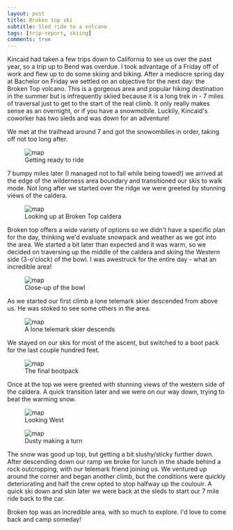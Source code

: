 ```yaml
---
layout: post
title: Broken top ski
subtitle: Sled ride to a volcano
tags: [trip-report, skiing]
comments: true
---
```


Kincaid had taken a few trips down to California to see us over the past year, so a trip up to Bend was overdue. I took advantage of a Friday off of work and flew up to do some skiing and biking. After a mediocre spring day at Bachelor on Friday we settled on an objective for the next day: the Broken Top volcano. This is a gorgeous area and popular hiking destination in the summer but is infrequently skiied because it is a long trek in - 7 miles of traversal just to get to the start of the real climb. It only really makes sense as an overnight, or if you have a snowmobile. Luckily, Kincaid's coworker has two sleds and was down for an adventure!

We met at the trailhead around 7 and got the snowombiles in order, taking off not too long after.

<figure>
  <img src="{{site.url}}/assets/img/2023-04-22-broken-top/sled-prep.jpg" alt="map"/>
  <figcaption>Getting ready to ride</figcaption>
</figure>

7 bumpy miles later (I managed not to fall while being towed!) we arrived at the edge of the wilderness area boundary and transitioned our skis to walk mode. Not long after we started over the ridge we were greeted by stunning views of the caldera.

<figure>
  <img src="{{site.url}}/assets/img/2023-04-22-broken-top/caldera.jpg" alt="map"/>
  <figcaption>Looking up at Broken Top caldera</figcaption>
</figure>

Broken top offers a wide variety of options so we didn't have a specific plan for the day, thinking we'd evaluate snowpack and weather as we got into the area. We started a bit later than expected and it was warm, so we decided on traversing up the middle of the caldera and skiing the Western side (3-o'clock) of the bowl. I was awestruck for the entire day - what an incredible area!

<figure>
  <img src="{{site.url}}/assets/img/2023-04-22-broken-top/caldera-close.jpg" alt="map"/>
  <figcaption>Close-up of the bowl</figcaption>
</figure>

As we started our first climb a lone telemark skier descended from above us. He was stoked to see some others in the area.

<figure>
  <img src="{{site.url}}/assets/img/2023-04-22-broken-top/telemark.jpg" alt="map"/>
  <figcaption>A lone telemark skier descends</figcaption>
</figure>

We stayed on our skis for most of the ascent, but switched to a boot pack for the last couple hundred feet.

<figure>
  <img src="{{site.url}}/assets/img/2023-04-22-broken-top/bootpack.jpg" alt="map"/>
  <figcaption>The final bootpack</figcaption>
</figure>

Once at the top we were greeted with stunning views of the western side of the caldera. A quick transition later and we were on our way down, trying to beat the warming snow.

<figure>
  <img src="{{site.url}}/assets/img/2023-04-22-broken-top/caldera-west.jpg" alt="map"/>
  <figcaption>Looking West</figcaption>
</figure>

<figure>
  <img src="{{site.url}}/assets/img/2023-04-22-broken-top/dusty-ski.jpg" alt="map"/>
  <figcaption>Dusty making a turn</figcaption>
</figure>

The snow was good up top, but getting a bit slushy/sticky further down. After descending down our ramp we broke for lunch in the shade behind a rock outcropping, with our telemark friend joining us. We ventured up around the corner and began another climb, but the conditions were quickly deteriorating and half the crew opted to stop halfway up the coulouir. A quick ski down and skin later we were back at the sleds to start our 7 mile ride back to the car.

Broken top was an incredible area, with so much to explore. I'd love to come back and camp someday!
